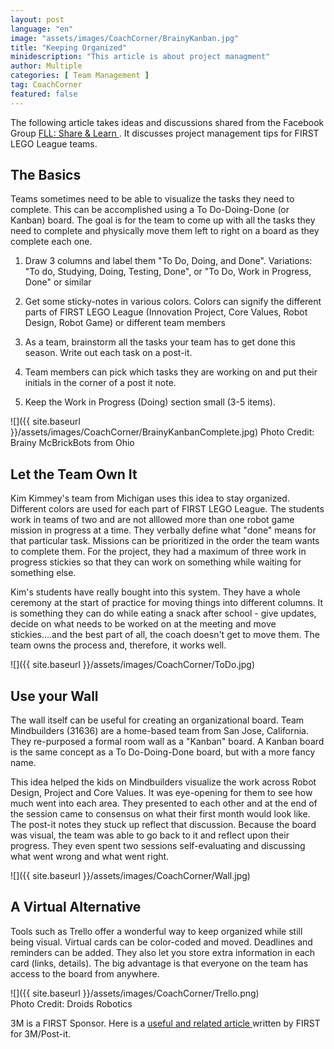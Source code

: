 ```yaml
---
layout: post
language: "en"
image: "assets/images/CoachCorner/BrainyKanban.jpg"
title: "Keeping Organized"
minidescription: "This article is about project managment"
author: Multiple
categories: [ Team Management ]
tag: CoachCorner
featured: false
---
```

The following article takes ideas and discussions shared from the Facebook Group <a href="https://www.facebook.com/groups/FLLShareandLearn/">FLL: Share & Learn </a>. It discusses project management tips for FIRST LEGO League teams. 
 

## The Basics

Teams sometimes need to be able to visualize the tasks they need to complete. This can be accomplished using a To Do-Doing-Done (or Kanban) board. The goal is for the team to come up with all the tasks they need to complete and physically move them left to right on a board as they complete each one.

1) Draw 3 columns and label them "To Do, Doing, and Done".  Variations: "To do, Studying, Doing, Testing, Done", or "To Do, Work in Progress, Done" or similar <br>

2) Get some sticky-notes in various colors. Colors can signify the different parts of FIRST LEGO League (Innovation Project, Core Values, Robot Design, Robot Game) or different team members <br>

3) As a team, brainstorm all the tasks your team has to get done this season. Write out each task on a post-it. <br>

4) Team members can pick which tasks they are working on and put their initials in the corner of a post it note. <br>

5)  Keep the Work in Progress (Doing) section small (3-5 items). <br>

![]({{ site.baseurl }}/assets/images/CoachCorner/BrainyKanbanComplete.jpg)
Photo Credit: Brainy McBrickBots from Ohio


## Let the Team Own It

Kim Kimmey's team from Michigan uses this idea to stay organized. Different colors are used for each part of FIRST LEGO League. The students work in teams of two and are not alllowed more than one robot game mission in progress at a time. They verbally define what "done" means for that particular task. Missions can be prioritized in the order the team wants to complete them. For the project, they had a maximum of three work in progress stickies so that they can work on something while waiting for something else. 

Kim's students have really bought into this system. They have a whole ceremony at the start of practice for moving things into different columns. It is something they can do while eating a snack after school - give updates, decide on what needs to be worked on at the meeting and move stickies....and the best part of all, the coach doesn't get to move them. The team owns the process and, therefore, it works well.

![]({{ site.baseurl }}/assets/images/CoachCorner/ToDo.jpg)


## Use your Wall

The wall itself can be useful for creating an organizational board.  Team Mindbuilders (31636) are a home-based team from San Jose, California. They re-purposed a formal room wall as a "Kanban" board.  A Kanban board is the same concept as a To Do-Doing-Done board, but with a more fancy name. 

This idea helped the kids on Mindbuilders visualize the work across Robot Design, Project and Core Values.  It was eye-opening for them to see how much went into each area. They presented to each other and at the end of the session came to consensus on what their first month would look like. The post-it notes they stuck up reflect that discussion. Because the board was visual, the team was able to go back to it and reflect upon their progress. They even spent two sessions self-evaluating and discussing what went wrong and what went right.  

![]({{ site.baseurl }}/assets/images/CoachCorner/Wall.jpg)

## A Virtual Alternative

Tools such as Trello offer a wonderful way to keep organized while still being visual. Virtual cards can be color-coded and moved. Deadlines and reminders can be added. They also let you store extra information in each card (links, details). The big advantage is that everyone on the team has access to the board from anywhere.

![]({{ site.baseurl }}/assets/images/CoachCorner/Trello.png)
<br>
Photo Credit: Droids Robotics


3M is a FIRST Sponsor. Here is a <a href= "https://www.post-it.com/3M/en_US/post-it/ideas/articles/agile-scrum-first/"> useful and related article </a> written by FIRST for 3M/Post-it.



